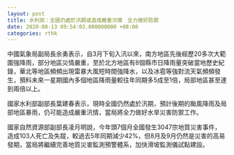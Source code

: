```yaml
---
layout: post
title: 水利部：全國仍處於汛期或造成嚴重汛情　全力做好防禦
date: 2020-08-13 09:54:03.000000000 +08:00
categories: rthk
---
```


中國氣象局副局長余勇表示，自3月下旬入汛以來，南方地區先後經歷20多次大範圍強降雨，部分地區災情嚴重，至於北方地區有8個縣市日降雨量突破當地歷史紀錄，華北等地區頻頻出現雷暴大風短時間強降水，以及冰雹等強對流天氣頻頻發生，預料未來一星期國內多個地區降雨量較往年同期多5成至1倍，局部地區甚至達到兩倍以上。

國家水利部副部長葉建春表示，現時全國仍然處於汛期，預計後期的颱風降雨及局部地區暴雨，仍可能造成嚴重汛情，當局將全力做好水旱災害防禦工作。

國家自然資源部副部長凌月明說，今年頭7個月全國發生3047宗地質災害事件，造成103人死亡及失蹤，較過去5年同期減少42%，但8月及9月仍然是災害的高易發期，當局將繼續完善地質災害監測預警體系，加快滑坡監測儀試點建設。
